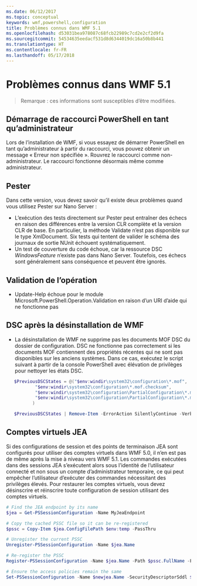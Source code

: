 ```yaml
---
ms.date: 06/12/2017
ms.topic: conceptual
keywords: wmf,powershell,configuration
title: Problèmes connus dans WMF 5.1
ms.openlocfilehash: d53031bea978087c68fcb22989c7cd2e2cf2d9fa
ms.sourcegitcommit: 54534635eedacf531d8d6344019dc16a50b8b441
ms.translationtype: HT
ms.contentlocale: fr-FR
ms.lasthandoff: 05/17/2018
---
```

# <a name="known-issues-in-wmf-51"></a>Problèmes connus dans WMF 5.1 #

> Remarque : ces informations sont susceptibles d’être modifiées.

## <a name="starting-powershell-shortcut-as-administrator"></a>Démarrage de raccourci PowerShell en tant qu’administrateur
Lors de l’installation de WMF, si vous essayez de démarrer PowerShell en tant qu’administrateur à partir du raccourci, vous pouvez obtenir un message « Erreur non spécifiée ».
Rouvrez le raccourci comme non-administrateur. Le raccourci fonctionne désormais même comme administrateur.

## <a name="pester"></a>Pester
Dans cette version, vous devez savoir qu’il existe deux problèmes quand vous utilisez Pester sur Nano Server :

* L’exécution des tests directement sur Pester peut entraîner des échecs en raison des différences entre la version CLR complète et la version CLR de base. En particulier, la méthode Validate n’est pas disponible sur le type XmlDocument. Six tests qui tentent de valider le schéma des journaux de sortie NUnit échouent systématiquement.
* Un test de couverture du code échoue, car la ressource DSC *WindowsFeature* n’existe pas dans Nano Server. Toutefois, ces échecs sont généralement sans conséquence et peuvent être ignorés.

## <a name="operation-validation"></a>Validation de l’opération

* Update-Help échoue pour le module Microsoft.PowerShell.Operation.Validation en raison d’un URI d’aide qui ne fonctionne pas

## <a name="dsc-after-uninstall-wmf"></a>DSC après la désinstallation de WMF
* La désinstallation de WMF ne supprime pas les documents MOF DSC du dossier de configuration. DSC ne fonctionne pas correctement si les documents MOF contiennent des propriétés récentes qui ne sont pas disponibles sur les anciens systèmes. Dans ce cas, exécutez le script suivant à partir de la console PowerShell avec élévation de privilèges pour nettoyer les états DSC.
 ```powershell
    $PreviousDSCStates = @("$env:windir\system32\configuration\*.mof",
            "$env:windir\system32\configuration\*.mof.checksum",
            "$env:windir\system32\configuration\PartialConfiguration\*.mof",
            "$env:windir\system32\configuration\PartialConfiguration\*.mof.checksum"
           )

    $PreviousDSCStates | Remove-Item -ErrorAction SilentlyContinue -Verbose
 ```

## <a name="jea-virtual-accounts"></a>Comptes virtuels JEA
Si des configurations de session et des points de terminaison JEA sont configurés pour utiliser des comptes virtuels dans WMF 5.0, il n’en est pas de même après la mise à niveau vers WMF 5.1.
Les commandes exécutées dans des sessions JEA s’exécutent alors sous l’identité de l’utilisateur connecté et non sous un compte d’administrateur temporaire, ce qui peut empêcher l’utilisateur d’exécuter des commandes nécessitant des privilèges élevés.
Pour restaurer les comptes virtuels, vous devez désinscrire et réinscrire toute configuration de session utilisant des comptes virtuels.

```powershell
# Find the JEA endpoint by its name
$jea = Get-PSSessionConfiguration -Name MyJeaEndpoint

# Copy the cached PSSC file so it can be re-registered
$pssc = Copy-Item $jea.ConfigFilePath $env:temp -PassThru

# Unregister the current PSSC
Unregister-PSSessionConfiguration -Name $jea.Name

# Re-register the PSSC
Register-PSSessionConfiguration -Name $jea.Name -Path $pssc.FullName -Force

# Ensure the access policies remain the same
Set-PSSessionConfiguration -Name $newjea.Name -SecurityDescriptorSddl $jea.SecurityDescriptorSddl
```

